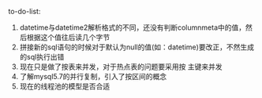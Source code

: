 to-do-list:
1. datetime与datetime2解析格式的不同，还没有判断columnmeta中的值，然后根据这个值往后读几个字节
2. 拼接新的sql语句的时候对于默认为null的值(如：datetime)要改正，不然生成的sql执行出错
3. 现在只是做了按表来并发，对于热点表的问题要采用按 主键来并发
4. 了解mysql5.7的并行复制，引入了按区间的概念
5. 现在的线程池的模型是否合适
